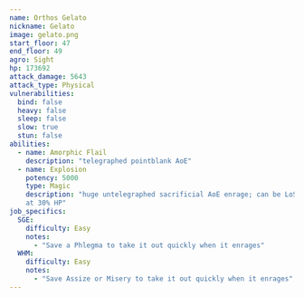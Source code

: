 ```yaml
---
name: Orthos Gelato
nickname: Gelato
image: gelato.png
start_floor: 47
end_floor: 49
agro: Sight
hp: 173692
attack_damage: 5643
attack_type: Physical
vulnerabilities:
  bind: false
  heavy: false
  sleep: false
  slow: true
  stun: false
abilities:
  - name: Amorphic Flail
    description: "telegraphed pointblank AoE"
  - name: Explosion
    potency: 5000
    type: Magic
    description: "huge untelegraphed sacrificial AoE enrage; can be LoSed. Used
    at 30% HP"
job_specifics:
  SGE:
    difficulty: Easy
    notes:
      - "Save a Phlegma to take it out quickly when it enrages"
  WHM:
    difficulty: Easy
    notes:
      - "Save Assize or Misery to take it out quickly when it enrages"
---
```

